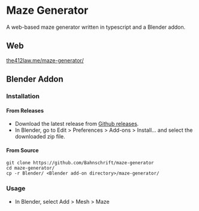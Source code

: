# Maze Generator

A web-based maze generator written in typescript and a Blender addon.

## Web
[the412law.me/maze-generator/](the412law.me/maze-generator/)

## Blender Addon
### Installation
#### From Releases
- Download the latest release from [Github releases](https://github.com/Bahnschrift/maze-generator/releases/tag/Blenderhttps://github.com/Bahnschrift/maze-generator/releases/download/Blender/maze-generator-1.0.zip).
- In Blender, go to Edit > Preferences > Add-ons > Install... and select the downloaded zip file.

#### From Source
```
git clone https://github.com/Bahnschrift/maze-generator
cd maze-generator/
cp -r Blender/ <Blender add-on directory>/maze-generator/
```

### Usage
- In Blender, select Add > Mesh > Maze